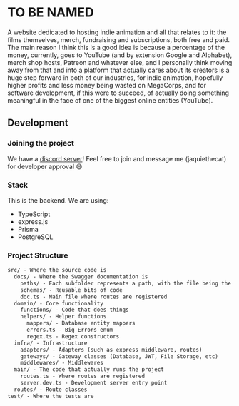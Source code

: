 # TO BE NAMED

A website dedicated to hosting indie animation and all that relates to it: the films themselves, merch, fundraising and subscriptions, both free and paid.
The main reason I think this is a good idea is because a percentage of the money, currently, goes to YouTube (and by extension Google and Alphabet), merch shop hosts, Patreon and whatever else, and I personally think moving away from that and into a platform that actually cares about its creators is a huge step forward in both of our industries, for indie animation, hopefully higher profits and less money being wasted on MegaCorps, and for software development, if this were to succeed, of actually doing something meaningful in the face of one of the biggest online entities (YouTube).

## Development

### Joining the project

We have a [discord server](https:-discord.gg/CF8vQdShPx)! Feel free to join and message me (jaquiethecat) for developer approval 😄

### Stack

This is the backend. We are using:

- TypeScript
- express.js
- Prisma
- PostgreSQL

### Project Structure

```txt
src/ - Where the source code is
  docs/ - Where the Swagger documentation is
    paths/ - Each subfolder represents a path, with the file being the route itself
    schemas/ - Reusable bits of code
    doc.ts - Main file where routes are registered
  domain/ - Core functionality
    functions/ - Code that does things
    helpers/ - Helper functions
      mappers/ - Database entity mappers
      errors.ts - Big Errors enum
      regex.ts - Regex constructors
  infra/ - Infrastructure
    adapters/ - Adapters (such as express middleware, routes)
    gateways/ - Gateway classes (Database, JWT, File Storage, etc)
    middlewares/ - Middlewares
  main/ - The code that actually runs the project
    routes.ts - Where routes are registered
    server.dev.ts - Development server entry point
  routes/ - Route classes
test/ - Where the tests are
```
